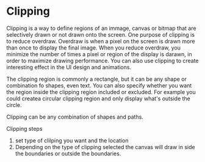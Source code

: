 # Clipping

Clipping is a way to define regions of an immage, canvas or bitmap that are selectively drawn or not drawn onto the screen. One purpose of clipping is to reduce overdraw.
Overdraw is when a pixel on the screen is drawn more than once to display the final image. When you reduce overdraw, you minimize the number of times a pixel or region of
the display is darawn, in order to maximize drawing performance. You can also use clipping to create interesting effect in the UI design and animations.

The clipping region is commonly a rectangle, but it can be any shape or combination fo shapes, even text. You can also specify whether you want the region inside the clipping region included or excluded. For example you could createa circular clipping region and only display what's outside the circle. 

Clipping can be any combination of shapes and paths. 

Clipping steps 
1) set type of clilping you want and the location
2) Depending on the type of clipping selected the canvas will draw in side the boundaries or outside the boundaries. 
